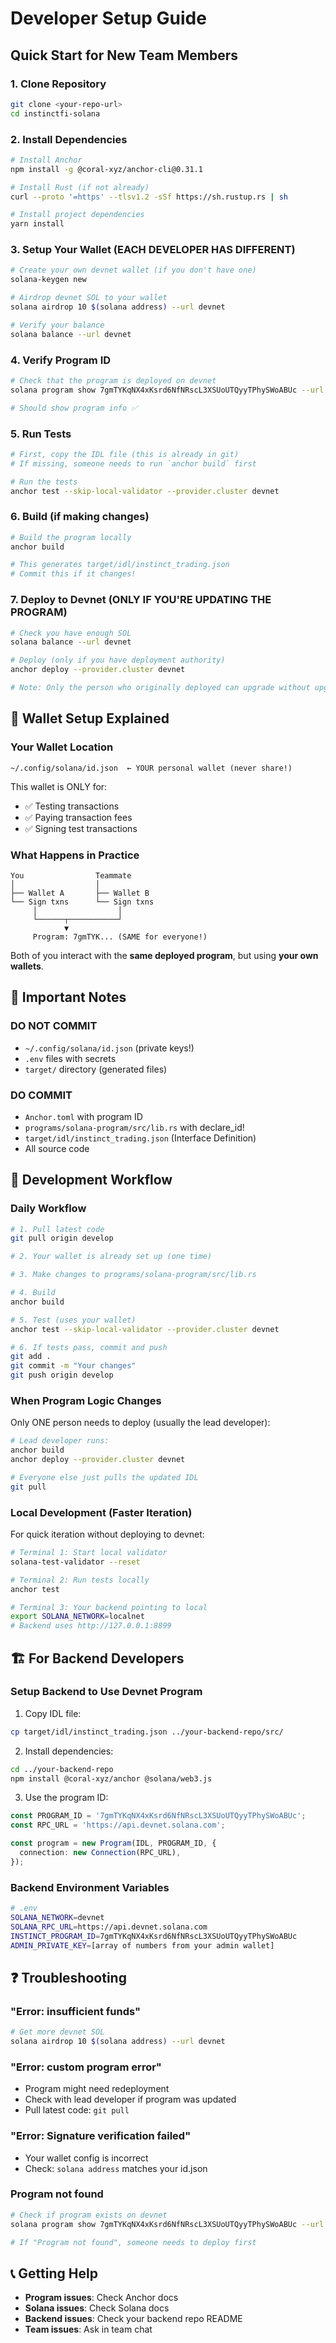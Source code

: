 # Developer Setup Guide

## Quick Start for New Team Members

### 1. Clone Repository
```bash
git clone <your-repo-url>
cd instinctfi-solana
```

### 2. Install Dependencies
```bash
# Install Anchor
npm install -g @coral-xyz/anchor-cli@0.31.1

# Install Rust (if not already)
curl --proto '=https' --tlsv1.2 -sSf https://sh.rustup.rs | sh

# Install project dependencies
yarn install
```

### 3. Setup Your Wallet (EACH DEVELOPER HAS DIFFERENT)
```bash
# Create your own devnet wallet (if you don't have one)
solana-keygen new

# Airdrop devnet SOL to your wallet
solana airdrop 10 $(solana address) --url devnet

# Verify your balance
solana balance --url devnet
```

### 4. Verify Program ID
```bash
# Check that the program is deployed on devnet
solana program show 7gmTYKqNX4xKsrd6NfNRscL3XSUoUTQyyTPhySWoABUc --url devnet

# Should show program info ✅
```

### 5. Run Tests
```bash
# First, copy the IDL file (this is already in git)
# If missing, someone needs to run `anchor build` first

# Run the tests
anchor test --skip-local-validator --provider.cluster devnet
```

### 6. Build (if making changes)
```bash
# Build the program locally
anchor build

# This generates target/idl/instinct_trading.json
# Commit this if it changes!
```

### 7. Deploy to Devnet (ONLY IF YOU'RE UPDATING THE PROGRAM)
```bash
# Check you have enough SOL
solana balance --url devnet

# Deploy (only if you have deployment authority)
anchor deploy --provider.cluster devnet

# Note: Only the person who originally deployed can upgrade without upgrade authority
```

## 🔐 Wallet Setup Explained

### Your Wallet Location
```
~/.config/solana/id.json  ← YOUR personal wallet (never share!)
```

This wallet is ONLY for:
- ✅ Testing transactions
- ✅ Paying transaction fees
- ✅ Signing test transactions

### What Happens in Practice

```
You                Teammate
│                  │
├── Wallet A       ├── Wallet B
└── Sign txns      └── Sign txns
     │                  │
     └──────┬───────────┘
            ▼
     Program: 7gmTYK... (SAME for everyone!)
```

Both of you interact with the **same deployed program**, but using **your own wallets**.

## 🚨 Important Notes

### DO NOT COMMIT
- `~/.config/solana/id.json` (private keys!)
- `.env` files with secrets
- `target/` directory (generated files)

### DO COMMIT
- `Anchor.toml` with program ID
- `programs/solana-program/src/lib.rs` with declare_id!
- `target/idl/instinct_trading.json` (Interface Definition)
- All source code

## 🔄 Development Workflow

### Daily Workflow
```bash
# 1. Pull latest code
git pull origin develop

# 2. Your wallet is already set up (one time)

# 3. Make changes to programs/solana-program/src/lib.rs

# 4. Build
anchor build

# 5. Test (uses your wallet)
anchor test --skip-local-validator --provider.cluster devnet

# 6. If tests pass, commit and push
git add .
git commit -m "Your changes"
git push origin develop
```

### When Program Logic Changes
Only ONE person needs to deploy (usually the lead developer):

```bash
# Lead developer runs:
anchor build
anchor deploy --provider.cluster devnet

# Everyone else just pulls the updated IDL
git pull
```

### Local Development (Faster Iteration)
For quick iteration without deploying to devnet:

```bash
# Terminal 1: Start local validator
solana-test-validator --reset

# Terminal 2: Run tests locally
anchor test

# Terminal 3: Your backend pointing to local
export SOLANA_NETWORK=localnet
# Backend uses http://127.0.0.1:8899
```

## 🏗️ For Backend Developers

### Setup Backend to Use Devnet Program

1. Copy IDL file:
```bash
cp target/idl/instinct_trading.json ../your-backend-repo/src/
```

2. Install dependencies:
```bash
cd ../your-backend-repo
npm install @coral-xyz/anchor @solana/web3.js
```

3. Use the program ID:
```typescript
const PROGRAM_ID = '7gmTYKqNX4xKsrd6NfNRscL3XSUoUTQyyTPhySWoABUc';
const RPC_URL = 'https://api.devnet.solana.com';

const program = new Program(IDL, PROGRAM_ID, {
  connection: new Connection(RPC_URL),
});
```

### Backend Environment Variables
```bash
# .env
SOLANA_NETWORK=devnet
SOLANA_RPC_URL=https://api.devnet.solana.com
INSTINCT_PROGRAM_ID=7gmTYKqNX4xKsrd6NfNRscL3XSUoUTQyyTPhySWoABUc
ADMIN_PRIVATE_KEY=[array of numbers from your admin wallet]
```

## ❓ Troubleshooting

### "Error: insufficient funds"
```bash
# Get more devnet SOL
solana airdrop 10 $(solana address) --url devnet
```

### "Error: custom program error"
- Program might need redeployment
- Check with lead developer if program was updated
- Pull latest code: `git pull`

### "Error: Signature verification failed"
- Your wallet config is incorrect
- Check: `solana address` matches your id.json

### Program not found
```bash
# Check if program exists on devnet
solana program show 7gmTYKqNX4xKsrd6NfNRscL3XSUoUTQyyTPhySWoABUc --url devnet

# If "Program not found", someone needs to deploy first
```

## 📞 Getting Help

- **Program issues**: Check Anchor docs
- **Solana issues**: Check Solana docs
- **Backend issues**: Check your backend repo README
- **Team issues**: Ask in team chat


